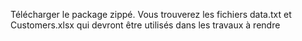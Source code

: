 Télécharger le package zippé.
Vous trouverez les fichiers data.txt et Customers.xlsx qui devront être utilisés dans les travaux à rendre
